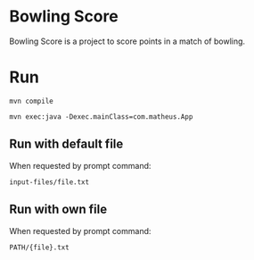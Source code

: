 # Bowling Score

Bowling Score is a project to score points in a match of bowling.

# Run


```shell
mvn compile

mvn exec:java -Dexec.mainClass=com.matheus.App
```

## Run with default file

When requested by prompt command:

```shell
input-files/file.txt
```

## Run with own file
When requested by prompt command:

```shell
PATH/{file}.txt
```
